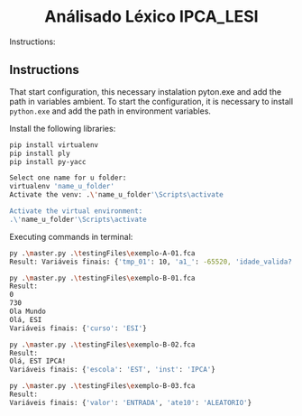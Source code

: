 <h1 align="center"> Análisado Léxico IPCA_LESI </h1>

Instructions:
## Instructions

That start configuration, this necessary instalation pyton.exe and add the path in variables ambient.
To start the configuration, it is necessary to install `python.exe` and add the path in environment variables.

Install the following libraries:
```sh
pip install virtualenv
pip install ply
pip install py-yacc

Select one name for u folder:
virtualenv 'name_u_folder' 
Activate the venv: .\'name_u_folder'\Scripts\activate

Activate the virtual environment:
.\'name_u_folder'\Scripts\activate
```
Executing commands in terminal:
```sh
py .\master.py .\testingFiles\exemplo-A-01.fca
Result: Variáveis finais: {'tmp_01': 10, 'a1_': -65520, 'idade_valida?': 1, 'mult_3!': -196560}

py .\master.py .\testingFiles\exemplo-B-01.fca
Result:
0
730
Ola Mundo
Olá, ESI
Variáveis finais: {'curso': 'ESI'}

py .\master.py .\testingFiles\exemplo-B-02.fca
Result:
Olá, EST IPCA!
Variáveis finais: {'escola': 'EST', 'inst': 'IPCA'}

py .\master.py .\testingFiles\exemplo-B-03.fca
Result:
Variáveis finais: {'valor': 'ENTRADA', 'ate10': 'ALEATORIO'}
```

